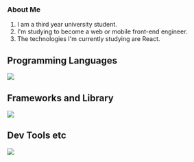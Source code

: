 ### About Me
1. I am a third year university student.
2. I'm studying to become a web or mobile front-end engineer.
3. The technologies I'm currently studying are React.

## Programming Languages
![](https://skillicons.dev/icons?i=html,css,javascript,typescript,c,java,python)

## Frameworks and Library
![](https://skillicons.dev/icons?i=flutter,react)

## Dev Tools etc
![](https://skillicons.dev/icons?i=github,figma)

